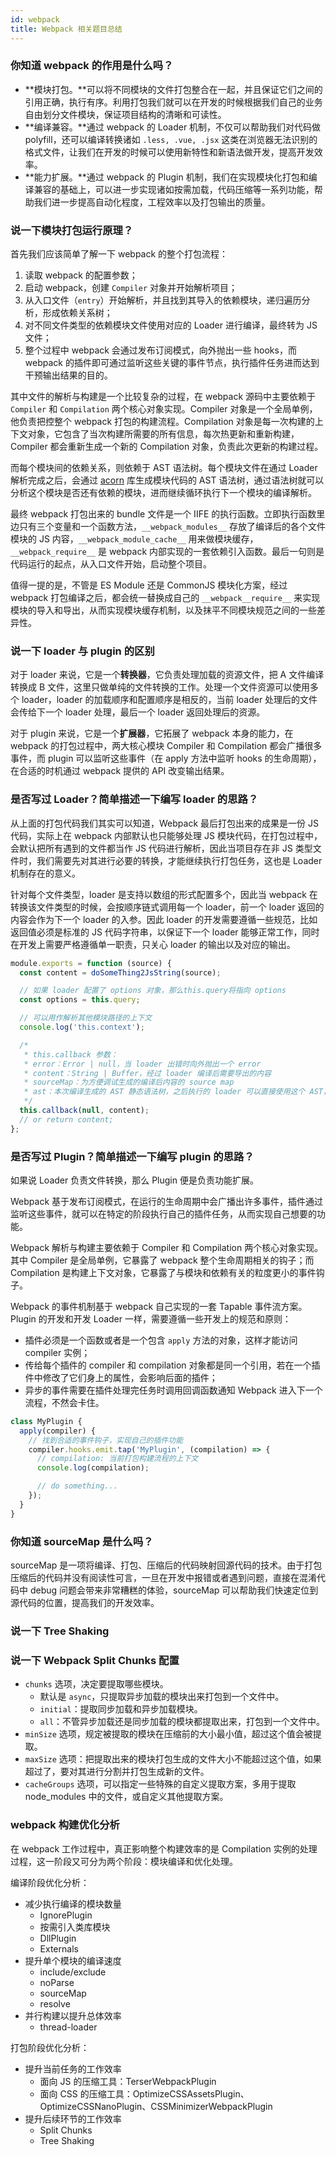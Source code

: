 ```yaml
---
id: webpack
title: Webpack 相关题目总结
---
```


### 你知道 webpack 的作用是什么吗？

- **模块打包。**可以将不同模块的文件打包整合在一起，并且保证它们之间的引用正确，执行有序。利用打包我们就可以在开发的时候根据我们自己的业务自由划分文件模块，保证项目结构的清晰和可读性。
- **编译兼容。**通过 webpack 的 Loader 机制，不仅可以帮助我们对代码做 polyfill，还可以编译转换诸如 `.less, .vue, .jsx` 这类在浏览器无法识别的格式文件，让我们在开发的时候可以使用新特性和新语法做开发，提高开发效率。
- **能力扩展。**通过 webpack 的 Plugin 机制，我们在实现模块化打包和编译兼容的基础上，可以进一步实现诸如按需加载，代码压缩等一系列功能，帮助我们进一步提高自动化程度，工程效率以及打包输出的质量。

### 说一下模块打包运行原理？

首先我们应该简单了解一下 webpack 的整个打包流程：

1. 读取 webpack 的配置参数；
2. 启动 webpack，创建 `Compiler` 对象并开始解析项目；
3. 从入口文件（`entry`）开始解析，并且找到其导入的依赖模块，递归遍历分析，形成依赖关系树；
4. 对不同文件类型的依赖模块文件使用对应的 Loader 进行编译，最终转为 JS 文件；
5. 整个过程中 webpack 会通过发布订阅模式，向外抛出一些 hooks，而 webpack 的插件即可通过监听这些关键的事件节点，执行插件任务进而达到干预输出结果的目的。

其中文件的解析与构建是一个比较复杂的过程，在 webpack 源码中主要依赖于 `Compiler` 和 `Compilation` 两个核心对象实现。Compiler 对象是一个全局单例，他负责把控整个 webpack 打包的构建流程。Compilation 对象是每一次构建的上下文对象，它包含了当次构建所需要的所有信息，每次热更新和重新构建，Compiler 都会重新生成一个新的 Compilation 对象，负责此次更新的构建过程。

而每个模块间的依赖关系，则依赖于 AST 语法树。每个模块文件在通过 Loader 解析完成之后，会通过 [acorn](https://github.com/acornjs/acorn) 库生成模块代码的 AST 语法树，通过语法树就可以分析这个模块是否还有依赖的模块，进而继续循环执行下一个模块的编译解析。

最终 webpack 打包出来的 bundle 文件是一个 IIFE 的执行函数。立即执行函数里边只有三个变量和一个函数方法，`__webpack_modules__` 存放了编译后的各个文件模块的 JS 内容，`__webpack_module_cache__` 用来做模块缓存，`__webpack_require__` 是 webpack 内部实现的一套依赖引入函数。最后一句则是代码运行的起点，从入口文件开始，启动整个项目。

值得一提的是，不管是 ES Module 还是 CommonJS 模块化方案，经过 webpack 打包编译之后，都会统一替换成自己的 `__webpack__require__` 来实现模块的导入和导出，从而实现模块缓存机制，以及抹平不同模块规范之间的一些差异性。

### 说一下 loader 与 plugin 的区别

对于 loader 来说，它是一个**转换器**，它负责处理加载的资源文件，把 A 文件编译转换成 B 文件，这里只做单纯的文件转换的工作。处理一个文件资源可以使用多个 loader，loader 的加载顺序和配置顺序是相反的，当前 loader 处理后的文件会传给下一个 loader 处理，最后一个 loader 返回处理后的资源。

对于 plugin 来说，它是一个**扩展器**，它拓展了 webpack 本身的能力，在 webpack 的打包过程中，两大核心模块 Compiler 和 Compilation 都会广播很多事件，而 plugin 可以监听这些事件（在 apply 方法中监听 hooks 的生命周期），在合适的时机通过 webpack 提供的 API 改变输出结果。

### 是否写过 Loader？简单描述一下编写 loader 的思路？

从上面的打包代码我们其实可以知道，Webpack 最后打包出来的成果是一份 JS 代码，实际上在 webpack 内部默认也只能够处理 JS 模块代码，在打包过程中，会默认把所有遇到的文件都当作 JS 代码进行解析，因此当项目存在非 JS 类型文件时，我们需要先对其进行必要的转换，才能继续执行打包任务，这也是 Loader 机制存在的意义。

针对每个文件类型，loader 是支持以数组的形式配置多个，因此当 webpack 在转换该文件类型的时候，会按顺序链式调用每一个 loader，前一个 loader 返回的内容会作为下一个 loader 的入参。因此 loader 的开发需要遵循一些规范，比如返回值必须是标准的 JS 代码字符串，以保证下一个 loader 能够正常工作，同时在开发上需要严格遵循单一职责，只关心 loader 的输出以及对应的输出。

```js
module.exports = function (source) {
  const content = doSomeThing2JsString(source);

  // 如果 loader 配置了 options 对象，那么this.query将指向 options
  const options = this.query;

  // 可以用作解析其他模块路径的上下文
  console.log('this.context');

  /*
   * this.callback 参数：
   * error：Error | null，当 loader 出错时向外抛出一个 error
   * content：String | Buffer，经过 loader 编译后需要导出的内容
   * sourceMap：为方便调试生成的编译后内容的 source map
   * ast：本次编译生成的 AST 静态语法树，之后执行的 loader 可以直接使用这个 AST，进而省去重复生成 AST 的过程
   */
  this.callback(null, content);
  // or return content;
};
```

### 是否写过 Plugin？简单描述一下编写 plugin 的思路？

如果说 Loader 负责文件转换，那么 Plugin 便是负责功能扩展。

Webpack 基于发布订阅模式，在运行的生命周期中会广播出许多事件，插件通过监听这些事件，就可以在特定的阶段执行自己的插件任务，从而实现自己想要的功能。

Webpack 解析与构建主要依赖于 Compiler 和 Compilation 两个核心对象实现。其中 Compiler 是全局单例，它暴露了 webpack 整个生命周期相关的钩子；而 Compilation 是构建上下文对象，它暴露了与模块和依赖有关的粒度更小的事件钩子。

Webpack 的事件机制基于 webpack 自己实现的一套 Tapable 事件流方案。Plugin 的开发和开发 Loader 一样，需要遵循一些开发上的规范和原则：

- 插件必须是一个函数或者是一个包含 `apply` 方法的对象，这样才能访问 compiler 实例；
- 传给每个插件的 compiler 和 compilation 对象都是同一个引用，若在一个插件中修改了它们身上的属性，会影响后面的插件；
- 异步的事件需要在插件处理完任务时调用回调函数通知 Webpack 进入下一个流程，不然会卡住。

```js
class MyPlugin {
  apply(compiler) {
    // 找到合适的事件钩子，实现自己的插件功能
    compiler.hooks.emit.tap('MyPlugin', (compilation) => {
      // compilation: 当前打包构建流程的上下文
      console.log(compilation);

      // do something...
    });
  }
}
```

### 你知道 sourceMap 是什么吗？

sourceMap 是一项将编译、打包、压缩后的代码映射回源代码的技术。由于打包压缩后的代码并没有阅读性可言，一旦在开发中报错或者遇到问题，直接在混淆代码中 debug 问题会带来非常糟糕的体验，sourceMap 可以帮助我们快速定位到源代码的位置，提高我们的开发效率。

### 说一下 Tree Shaking

### 说一下 Webpack Split Chunks 配置

- `chunks` 选项，决定要提取哪些模块。
  - 默认是 `async`，只提取异步加载的模块出来打包到一个文件中。
  - `initial`：提取同步加载和异步加载模块。
  - `all`：不管异步加载还是同步加载的模块都提取出来，打包到一个文件中。
- `minSize` 选项，规定被提取的模块在压缩前的大小最小值，超过这个值会被提取。
- `maxSize` 选项：把提取出来的模块打包生成的文件大小不能超过这个值，如果超过了，要对其进行分割并打包生成新的文件。
- `cacheGroups` 选项，可以指定一些特殊的自定义提取方案，多用于提取 node_modules 中的文件，或自定义其他提取方案。

### webpack 构建优化分析

在 webpack 工作过程中，真正影响整个构建效率的是 Compilation 实例的处理过程，这一阶段又可分为两个阶段：模块编译和优化处理。

编译阶段优化分析：

- 减少执行编译的模块数量
  - IgnorePlugin
  - 按需引入类库模块
  - DllPlugin
  - Externals
- 提升单个模块的编译速度
  - include/exclude
  - noParse
  - sourceMap
  - resolve
- 并行构建以提升总体效率
  - thread-loader

打包阶段优化分析：

- 提升当前任务的工作效率
  - 面向 JS 的压缩工具：TerserWebpackPlugin
  - 面向 CSS 的压缩工具：OptimizeCSSAssetsPlugin、OptimizeCSSNanoPlugin、CSSMinimizerWebpackPlugin
- 提升后续环节的工作效率
  - Split Chunks
  - Tree Shaking
